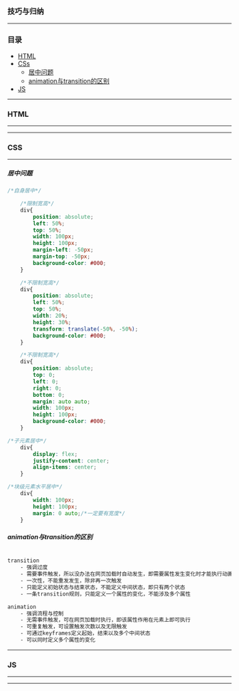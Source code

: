 ###  技巧与归纳

---

### 目录

- [HTML](#html)
- [CSs](#css)
  - [居中问题](#居中问题)
  - [animation与transition的区别](#animation与transition的区别)
- [JS](#js)

---

### HTML

---



---

### CSS

---

##### 居中问题

```css
/*自身居中*/

    /*限制宽高*/
    div{
        position: absolute;
        left: 50%;
        top: 50%;
        width: 100px;
        height: 100px;
        margin-left: -50px;
        margin-top: -50px;
        background-color: #000;
    }

	/*不限制宽高*/
    div{
        position: absolute;
        left: 50%;
        top: 50%;
        width: 20%;
        height: 30%;
        transform: translate(-50%, -50%);
        background-color: #000;
    }

	/*不限制宽高*/
    div{
        position: absolute;
        top: 0;
        left: 0;
        right: 0;
        bottom: 0;
        margin: auto auto;
        width: 100px;
        height: 100px;
        background-color: #000;
    }

/*子元素居中*/
    div{
        display: flex;
        justify-content: center;
        align-items: center;
    }

/*块级元素水平居中*/
    div{
        width: 100px;
        height: 100px;
        margin: 0 auto;/*一定要有宽度*/
    }
```

#####  animation与transition的区别

```css

transition 
	- 强调过度
	- 需要事件触发，所以没办法在网页加载时自动发生，即需要属性发生变化时才能执行动画
	- 一次性，不能重发发生，除非再一次触发
	- 只能定义初始状态与结束状态，不能定义中间状态，即只有两个状态
	- 一条transition规则，只能定义一个属性的变化，不能涉及多个属性

animation
	- 强调流程与控制
	- 无需事件触发，可在网页加载时执行，即该属性作用在元素上即可执行
	- 可重复触发，可设置触发次数以及无限触发
	- 可通过keyframes定义起始，结束以及多个中间状态
	- 可以同时定义多个属性的变化
```





---

### JS

---



---









